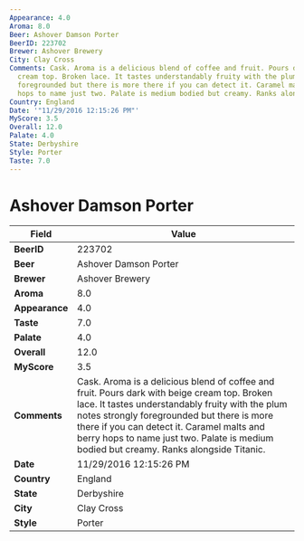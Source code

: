 ```yaml
---
Appearance: 4.0
Aroma: 8.0
Beer: Ashover Damson Porter
BeerID: 223702
Brewer: Ashover Brewery
City: Clay Cross
Comments: Cask. Aroma is a delicious blend of coffee and fruit. Pours dark with beige
  cream top. Broken lace. It tastes understandably fruity with the plum notes strongly
  foregrounded but there is more there if you can detect it. Caramel malts and berry
  hops to name just two. Palate is medium bodied but creamy. Ranks alongside Titanic.
Country: England
Date: '"11/29/2016 12:15:26 PM"'
MyScore: 3.5
Overall: 12.0
Palate: 4.0
State: Derbyshire
Style: Porter
Taste: 7.0
---
```


# Ashover Damson Porter

| Field         | Value |
|---------------|-------|
| **BeerID** | 223702 |
| **Beer** | Ashover Damson Porter |
| **Brewer** | Ashover Brewery |
| **Aroma** | 8.0 |
| **Appearance** | 4.0 |
| **Taste** | 7.0 |
| **Palate** | 4.0 |
| **Overall** | 12.0 |
| **MyScore** | 3.5 |
| **Comments** | Cask. Aroma is a delicious blend of coffee and fruit. Pours dark with beige cream top. Broken lace. It tastes understandably fruity with the plum notes strongly foregrounded but there is more there if you can detect it. Caramel malts and berry hops to name just two. Palate is medium bodied but creamy. Ranks alongside Titanic. |
| **Date** | 11/29/2016 12:15:26 PM |
| **Country** | England |
| **State** | Derbyshire |
| **City** | Clay Cross |
| **Style** | Porter |
